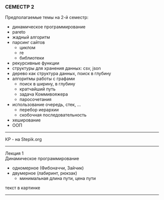 ### СЕМЕСТР 2  

Предполагаемые темы на 2-й семестр:  

- динамическое программирование  
- pareto  
- жадный алгоритм  
- парсинг сайтов  
  - циклом  
  - re  
  - библиотеки  
- рекурсивные функции  
- структуры для хранения данных: csv, json  
- дерево как структура данных, поиск в глубину  
- алгоритмы работы с графами  
  - поиск в ширину, в глубину  
  - кратчайший путь  
  - задача Коммивояжера  
  - паросочетания  
- использование очередь, стек, ...  
  - перебор иерархии  
  - скобочная последовательность  
- хеширование  
- ООП  

---  

КР - на Stepik.org  

---  

Лекция 1  
Динамическое программирование  
- одномерное (Фибоначчи, Зайчик)  
- двумерное (лабиринт, рюкзак)  
  - минимальная длина пути, цена пути  


текст в картинке  

---  